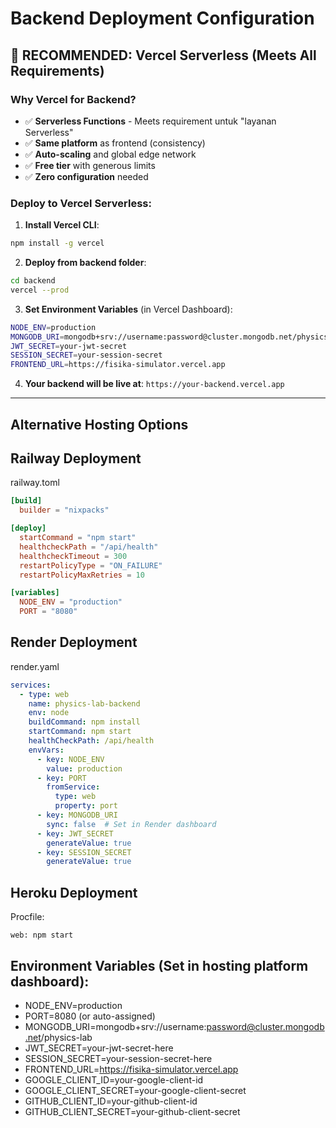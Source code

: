 # Backend Deployment Configuration

## 🚀 RECOMMENDED: Vercel Serverless (Meets All Requirements)

### Why Vercel for Backend?
- ✅ **Serverless Functions** - Meets requirement untuk "layanan Serverless"
- ✅ **Same platform** as frontend (consistency)
- ✅ **Auto-scaling** and global edge network
- ✅ **Free tier** with generous limits
- ✅ **Zero configuration** needed

### Deploy to Vercel Serverless:

1. **Install Vercel CLI**:
```bash
npm install -g vercel
```

2. **Deploy from backend folder**:
```bash
cd backend
vercel --prod
```

3. **Set Environment Variables** (in Vercel Dashboard):
```bash
NODE_ENV=production
MONGODB_URI=mongodb+srv://username:password@cluster.mongodb.net/physics-lab
JWT_SECRET=your-jwt-secret
SESSION_SECRET=your-session-secret
FRONTEND_URL=https://fisika-simulator.vercel.app
```

4. **Your backend will be live at**: `https://your-backend.vercel.app`

---

## Alternative Hosting Options

## Railway Deployment
railway.toml
```toml
[build]
  builder = "nixpacks"

[deploy]
  startCommand = "npm start"
  healthcheckPath = "/api/health"
  healthcheckTimeout = 300
  restartPolicyType = "ON_FAILURE"
  restartPolicyMaxRetries = 10

[variables]
  NODE_ENV = "production"
  PORT = "8080"
```

## Render Deployment
render.yaml
```yaml
services:
  - type: web
    name: physics-lab-backend
    env: node
    buildCommand: npm install
    startCommand: npm start
    healthCheckPath: /api/health
    envVars:
      - key: NODE_ENV
        value: production
      - key: PORT
        fromService: 
          type: web
          property: port
      - key: MONGODB_URI
        sync: false  # Set in Render dashboard
      - key: JWT_SECRET
        generateValue: true
      - key: SESSION_SECRET
        generateValue: true
```

## Heroku Deployment
Procfile:
```
web: npm start
```

## Environment Variables (Set in hosting platform dashboard):
- NODE_ENV=production
- PORT=8080 (or auto-assigned)
- MONGODB_URI=mongodb+srv://username:password@cluster.mongodb.net/physics-lab
- JWT_SECRET=your-jwt-secret-here
- SESSION_SECRET=your-session-secret-here
- FRONTEND_URL=https://fisika-simulator.vercel.app
- GOOGLE_CLIENT_ID=your-google-client-id
- GOOGLE_CLIENT_SECRET=your-google-client-secret
- GITHUB_CLIENT_ID=your-github-client-id
- GITHUB_CLIENT_SECRET=your-github-client-secret